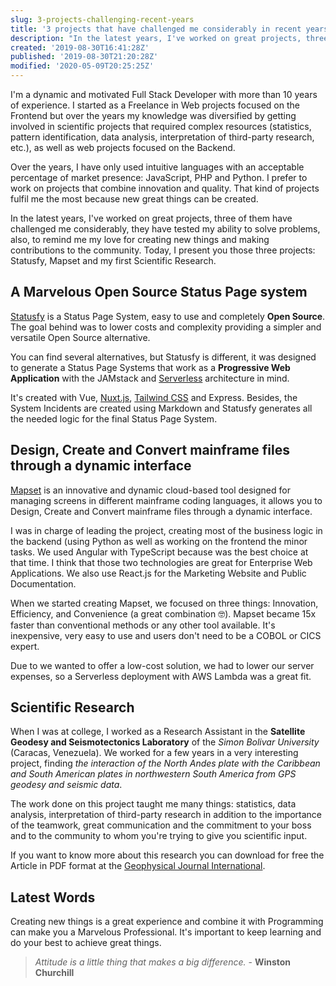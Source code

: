 ```yaml
---
slug: 3-projects-challenging-recent-years
title: '3 projects that have challenged me considerably in recent years'
description: "In the latest years, I've worked on great projects, three of them have challenged my ability to solve problems, also, to remind me of my love for creating new things."
created: '2019-08-30T16:41:28Z'
published: '2019-08-30T21:20:28Z'
modified: '2020-05-09T20:25:25Z'
---
```


I'm a dynamic and motivated Full Stack Developer with more than 10 years of experience. I started as a Freelance in Web projects focused on the Frontend but over the years my knowledge was diversified by getting involved in scientific projects that required complex resources (statistics, pattern identification, data analysis, interpretation of third-party research, etc.), as well as web projects focused on the Backend. 

Over the years, I have only used intuitive languages with an acceptable percentage of market presence: JavaScript, PHP and Python. I prefer to work on projects that combine innovation and quality. That kind of projects fulfil me the most because new great things can be created. 

In the latest years, I've worked on great projects, three of them have challenged me considerably, they have tested my ability to solve problems, also, to remind me my love for creating new things and making contributions to the community. Today, I present you those three projects: Statusfy, Mapset and my first Scientific Research.

## A Marvelous Open Source Status Page system

<ImageBlog src="blog/3-projects-challenging-recent-years/statusfy.png" width="1200" height="589" alt="Statusfy - A marvelous Open Source Status Page system"/>

[Statusfy][statusfy-home] is a Status Page System, easy to use and completely **Open Source**. The goal behind was to lower costs and complexity providing a simpler and versatile Open Source alternative.

You can find several alternatives, but Statusfy is different, it was designed to generate a Status Page Systems that work as a **Progressive Web Application** with the JAMstack and [Serverless][serverless-home] architecture in mind.

It's created with Vue, [Nuxt.js][nuxt-home], [Tailwind CSS][tailwindcss-express] and Express. Besides, the System Incidents are created using Markdown and Statusfy generates all the needed logic for the final Status Page System.

## Design, Create and Convert mainframe files through a dynamic interface

<ImageBlog src="blog/3-projects-challenging-recent-years/mapset.png" width="1200" height="589" alt="Mapset - Design, Create and Convert mainframe files through a dynamic interface"/>

[Mapset][mapset-home] is an innovative and dynamic cloud-based tool designed for managing screens in different mainframe coding languages, it allows you to Design, Create and Convert mainframe files through a dynamic interface.

I was in charge of leading the project, creating most of the business logic in the backend (using Python as well as working on the frontend the minor tasks. We used Angular with TypeScript because was the best choice at that time. I think that those two technologies are great for Enterprise Web Applications. We also use React.js for the Marketing Website and Public Documentation.

When we started creating Mapset, we focused on three things: Innovation, Efficiency, and Convenience (a great combination 🤓). Mapset became 15x faster than conventional methods or any other tool available. It's inexpensive, very easy to use and users don't need to be a COBOL or CICS expert.

Due to we wanted to offer a low-cost solution, we had to lower our server expenses, so a Serverless deployment with AWS Lambda was a great fit.

## Scientific Research

<ImageBlog src="blog/3-projects-challenging-recent-years/scientific-article.png" width="1200" height="589" alt="Scientific Research - The North Andes & the Caribbean and South American plates interaction"/>

When I was at college, I worked as a Research Assistant in the **Satellite Geodesy and Seismotectonics Laboratory** of the *Simon Bolivar University* (Caracas, Venezuela). We worked for a few years in a very interesting project, finding *the interaction of the North Andes plate with the Caribbean and South American plates in northwestern South America from GPS geodesy and seismic data*. 

The work done on this project taught me many things: statistics, data analysis, interpretation of third-party research in addition to the importance of the teamwork, great communication and the commitment to your boss and to the community to whom you're trying to give you scientific input.

If you want to know more about this research you can download for free the Article in PDF format at the [Geophysical Journal International][scientific-research-article].

## Latest Words

Creating new things is a great experience and combine it with Programming can make you a Marvelous Professional. It's important to keep learning and do your best to achieve great things.

> *Attitude is a little thing that makes a big difference.* - **Winston Churchill**




[mapset-home]: https://mapset.app
[statusfy-home]: https://statusfy.co
[jamstack-home]: https://jamstack.org
[serverless-home]: https://serverless.com/learn/overview/
[nuxt-home]: https://nuxtjs.org
[tailwindcss-express]: https://tailwindcss.com
[scientific-research-article]: https://academic.oup.com/gji/article/214/3/1986/5035819
